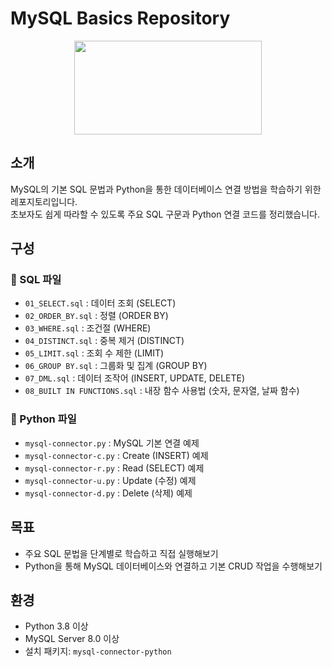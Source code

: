 # MySQL Basics Repository
<div align="center">
  <img src="https://upload.wikimedia.org/wikipedia/en/d/dd/MySQL_logo.svg" width="300" height="150"/>
</div>

## 소개
MySQL의 기본 SQL 문법과 Python을 통한 데이터베이스 연결 방법을 학습하기 위한 레포지토리입니다.  
초보자도 쉽게 따라할 수 있도록 주요 SQL 구문과 Python 연결 코드를 정리했습니다.

## 구성
### 📄 SQL 파일
- `01_SELECT.sql` : 데이터 조회 (SELECT)
- `02_ORDER_BY.sql` : 정렬 (ORDER BY)
- `03_WHERE.sql` : 조건절 (WHERE)
- `04_DISTINCT.sql` : 중복 제거 (DISTINCT)
- `05_LIMIT.sql` : 조회 수 제한 (LIMIT)
- `06_GROUP BY.sql` : 그룹화 및 집계 (GROUP BY)
- `07_DML.sql` : 데이터 조작어 (INSERT, UPDATE, DELETE)
- `08_BUILT IN FUNCTIONS.sql` : 내장 함수 사용법 (숫자, 문자열, 날짜 함수)

### 📄 Python 파일
- `mysql-connector.py` : MySQL 기본 연결 예제
- `mysql-connector-c.py` : Create (INSERT) 예제
- `mysql-connector-r.py` : Read (SELECT) 예제
- `mysql-connector-u.py` : Update (수정) 예제
- `mysql-connector-d.py` : Delete (삭제) 예제

## 목표
- 주요 SQL 문법을 단계별로 학습하고 직접 실행해보기
- Python을 통해 MySQL 데이터베이스와 연결하고 기본 CRUD 작업을 수행해보기

## 환경
- Python 3.8 이상
- MySQL Server 8.0 이상
- 설치 패키지: `mysql-connector-python`
